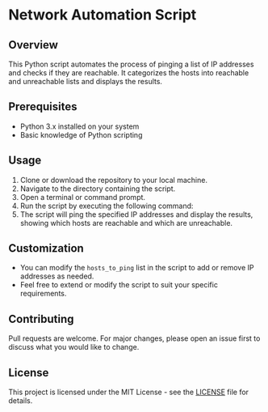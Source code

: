 # Network Automation Script

## Overview
This Python script automates the process of pinging a list of IP addresses and checks if they are reachable. It categorizes the hosts into reachable and unreachable lists and displays the results.

## Prerequisites
- Python 3.x installed on your system
- Basic knowledge of Python scripting

## Usage
1. Clone or download the repository to your local machine.
2. Navigate to the directory containing the script.
3. Open a terminal or command prompt.
4. Run the script by executing the following command:
5. The script will ping the specified IP addresses and display the results, showing which hosts are reachable and which are unreachable.

## Customization
- You can modify the `hosts_to_ping` list in the script to add or remove IP addresses as needed.
- Feel free to extend or modify the script to suit your specific requirements.

## Contributing
Pull requests are welcome. For major changes, please open an issue first to discuss what you would like to change.

## License
This project is licensed under the MIT License - see the [LICENSE](LICENSE) file for details.
